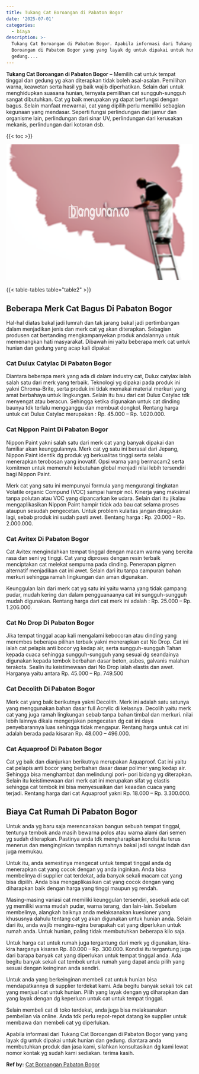 ```yaml
---
title: Tukang Cat Boroangan di Pabaton Bogor
date: '2025-07-01'
categories:
  - biaya
description: >-
  Tukang Cat Boroangan di Pabaton Bogor. Apabila informasi dari Tukang Cat
  Boroangan di Pabaton Bogor yang yang layak dg untuk dipakai untuk hunian dan
  gedung....
---
```


**Tukang Cat Boroangan di Pabaton Bogor** – Memilih cat untuk tempat tinggal dan gedung yg akan diterapkan tidak boleh asal-asalan. Pemilihan warna, keawetan serta hasil yg baik wajib diperhatikan. Selain dari untuk menghidupkan suasana hunian, ternyata pemilihan cat sungguh-sungguh sangat dibutuhkan. Cat yg baik merupakan yg dapat berfungsi dengan bagus. Selain manfaat mewarnai, cat yang dipilih perlu memiliki sebagian kegunaan yang mendasar. Seperti fungsi perlindungan dari jamur dan organisme lain, perlindungan dari sinar UV, perlindungan dari kerusakan mekanis, perlindungan dari kotoran dsb.

{{< toc >}}

![Tukang Cat Boroangan di Pabaton Bogor](/images/jasa-cat-murah19.png)

{{< table-tables table="table2" >}}

## Beberapa Merk Cat Bagus Di Pabaton Bogor

Hal-hal diatas bakal jadi lumrah dan tak jarang bakal jadi pertimbangan dalam menjadikan jenis dan merk cat yg akan diterapkan. Sebagian produsen cat bertanding mengkampanyekan produk andalannya untuk memenangkan hati masyarakat. Dibawah ini yaitu beberapa merk cat untuk hunian dan gedung yang acap kali dipakai:

### Cat Dulux Catylac Di Pabaton Bogor

Diantara beberapa merk yang ada di dalam industry cat, Dulux catylax ialah salah satu dari merk yang terbaik. Teknologi yg dipakai pada produk ini yakni Chroma-Brite, serta produk ini tidak memakai material merkuri yang amat berbahaya untuk lingkungan. Selain itu bau dari cat Dulux Catylac tdk menyengat atau beracun. Sehingga ketika digunakan untuk cat dinding baunya tdk terlalu mengganggu dan membuat dongkol. Rentang harga untuk cat Dulux Catylac merupakan : Rp. 45.000 – Rp. 1.020.000.

### Cat Nippon Paint Di Pabaton Bogor

Nippon Paint yakni salah satu dari merk cat yang banyak dipakai dan familiar akan keunggulannya. Merk cat yg satu ini berasal dari Jepang, Nippon Paint identik dg produk yg berkualitas tinggi serta selalu menerapkan terobosan yang inovatif. Opsi warna yang bermacam2 serta komitmen untuk memenuhi kebutuhan global menjadi nilai lebih tersendiri bagi Nippon Paint.

Merk cat yang satu ini mempunyai formula yang mengurangi tingkatan Volatile organic Compund (VOC) sampai hampir nol. Kinerja yang maksimal tanpa polutan atau VOC yang dipancarkan ke udara. Selain dari itu jikalau mengaplikasikan Nippon Paint hampir tidak ada bau cat selama proses ataupun sesudah pengecetan. Untuk problem kulaitas jangan diragukan lagi, sebab produk ini sudah pasti awet. Bentang harga : Rp. 20.000 – Rp. 2.000.000.

### Cat Avitex Di Pabaton Bogor

Cat Avitex mengindahkan tempat tinggal dengan macam warna yang bercita rasa dan seni yg tinggi. Cat yang diproses dengan resin terbaik menciptakan cat melekat sempurna pada dinding. Penerapan pigmen alternatif menjadikan cat ini awet. Selain dari itu tanpa campuran bahan merkuri sehingga ramah lingkungan dan aman digunakan.

Keunggulan lain dari merk cat yg satu ini yaitu warna yang tidak gampang pudar, mudah kering dan dalam pengguanaanya cat ini sungguh-sungguh mudah digunakan. Rentang harga dari cat merk ini adalah : Rp. 25.000 – Rp. 1.206.000.

### Cat No Drop Di Pabaton Bogor

Jika tempat tinggal acap kali mengalami kebocoran atau dinding yang merembes beberapa pilihan terbaik yakni menerapkan cat No Drop. Cat ini ialah cat pelapis anti bocor yg kedap air, serta sungguh-sungguh Tahan kepada cuaca sehingga sungguh-sungguh yang sesuai dg seandainya digunakan kepada tembok berbahan dasar beton, asbes, galvanis malahan terakota. Sealin itu keistimewaan dari No Drop ialah elastis dan awet. Harganya yaitu antara Rp. 45.000 – Rp. 749.500

### Cat Decolith Di Pabaton Bogor

Merk cat yang baik berikutnya yakni Decolith. Merk ini adalah satu satunya yang menggunakan bahan dasar full Acrylic di kelasnya. Decolih yaitu merk cat yang juga ramah lingkungan sebab tanpa bahan timbal dan merkuri. nilai lebih lainnya dikala mengerjakan pengecatan dg cat ini daya penyebarannya luas sehingga tidak mengapur. Rentang harga untuk cat ini adalah berada pada kisaran Rp. 48.000 – 496.000.

### Cat Aquaproof Di Pabaton Bogor

Cat yg baik dan dianjurkan berikutnya merupakan Aquaproof. Cat ini yaitu cat pelapis anti bocor yang berbahan dasar dasar polimer yang kedap air. Sehingga bisa menghambat dan melindungi pori- pori bidang yg diterapkan. Selain itu keistimewaan dari merk cat ini merupakan sifat yg elastis sehingga cat tembok ini bisa menyesuaikan dari keaadan cuaca yang terjadi. Rentang harga dari cat Aquaproof yakni Rp. 18.000 – Rp. 3.300.000.

## Biaya Cat Rumah Di Pabaton Bogor

Untuk anda yg baru saja merencanakan bangun sebuah tempat tinggal, tentunya tembok anda masih bewarna polos atau warna alami dari semen yg sudah diterapkan. Pastinya anda tdk mengharapkan kondisi itu terus menerus dan menginginkan tampilan rumahnya bakal jadi sangat indah dan juga memukau.

Untuk itu, anda semestinya mengecat untuk tempat tinggal anda dg menerapkan cat yang cocok dengan yg anda inginkan. Anda bisa membelinya di supplier cat terdekat, ada banyak sekali macam cat yang bisa dipilih. Anda bisa mengaplikasikan cat yang cocok dengan yang diharapkan baik dengan harga yang tinggi maupun yg rendah.

Masing-masing variasi cat memiliki keunggulan tersendiri, sesekali ada cat yg memiliki warna mudah pudar, warna terang, dan lain-lain. Sebelum membelinya, alangkah baiknya anda melaksanakan kuesioner yang khususnya dahulu tentang cat yg akan digunakan untuk hunian anda. Selain dari itu, anda wajib mengira-ngira berapakah cat yang diperlukan untuk rumah anda. Untuk hunian, paling tidak membutuhkan beberapa kilo saja.

Untuk harga cat untuk rumah juga tergantung dari merk yg digunakan, kira-kira harganya kisaran Rp. 80.000 – Rp. 300.000. Kondisi itu tergantung juga dari barapa banyak cat yang diperlukan untuk tempat tinggal anda. Ada begitu banyak sekali cat tembok untuk rumah yang dapat anda pilih yang sesuai dengan keinginan anda sendiri.

Untuk anda yang berkeinginan membeli cat untuk hunian bisa mendapatkannya di supplier terdekat kami. Ada begitu banyak sekali tok cat yang menjual cat untuk hunian. Pilih yang layak dengan yg diharapkan dan yang layak dengan dg keperluan untuk cat untuk tempat tinggal.

Selain membeli cat di toko terdekat, anda juga bisa melaksanakan pembelian via online. Anda tdk perlu repot-repot datang ke supplier untuk membawa dan membeli cat yg diperlukan.

Apabila informasi dari Tukang Cat Boroangan di Pabaton Bogor yang yang layak dg untuk dipakai untuk hunian dan gedung. diantara anda membutuhkan produk dan jasa kami, silahkan konsultasikan dg kami lewat nomor kontak yg sudah kami sediakan. terima kasih.

**Ref by:** [Cat Boroangan Pabaton Bogor](https://id.wikipedia.org/wiki/Cat)
